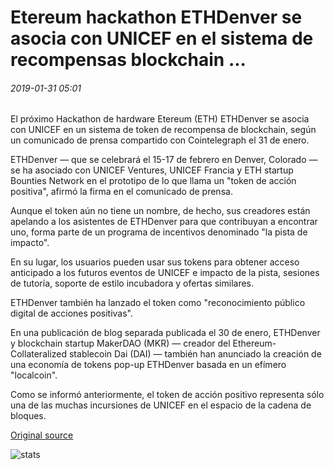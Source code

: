 # Etereum hackathon ETHDenver se asocia con UNICEF en el sistema de recompensas blockchain ...

###### 2019-01-31 05:01

El próximo Hackathon de hardware Etereum (ETH) ETHDenver se asocia con UNICEF en un sistema de token de recompensa de blockchain, según un comunicado de prensa compartido con Cointelegraph el 31 de enero.

ETHDenver — que se celebrará el 15-17 de febrero en Denver, Colorado — se ha asociado con UNICEF Ventures, UNICEF Francia y ETH startup Bounties Network en el prototipo de lo que llama un "token de acción positiva", afirmó la firma en el comunicado de prensa.

Aunque el token aún no tiene un nombre, de hecho, sus creadores están apelando a los asistentes de ETHDenver para que contribuyan a encontrar uno, forma parte de un programa de incentivos denominado "la pista de impacto".

En su lugar, los usuarios pueden usar sus tokens para obtener acceso anticipado a los futuros eventos de UNICEF e impacto de la pista, sesiones de tutoría, soporte de estilo incubadora y ofertas similares.

ETHDenver también ha lanzado el token como "reconocimiento público digital de acciones positivas".

En una publicación de blog separada publicada el 30 de enero, ETHDenver y blockchain startup MakerDAO (MKR) — creador del Ethereum-Collateralized stablecoin Dai (DAI) — también han anunciado la creación de una economía de tokens pop-up ETHDenver basada en un efímero "localcoin".

Como se informó anteriormente, el token de acción positivo representa sólo una de las muchas incursiones de UNICEF en el espacio de la cadena de bloques.

[Original source](https://cointelegraph.com/news/ethereum-hackathon-ethdenver-partners-with-unicef-on-blockchain-bounty-system)

![stats](https://c.statcounter.com/11760860/0/a89fa40b/1/ "stats")